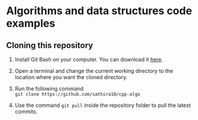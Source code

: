 # Algorithms and data structures code examples

## Cloning this repository

1. Install Git Bash on your computer. You can download it [here](https://git-scm.com/downloads).

2. Open a terminal and change the current working directory to the location where you want the cloned directory.

3. Run the following command  
    `git clone https://github.com/sathira10/cpp-algo`

4. Use the command `git pull` inside the repository folder to pull the latest commits.

